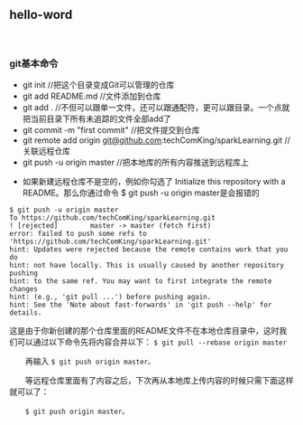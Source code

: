 ## hello-word
　　
 ### git基本命令 
 * git init //把这个目录变成Git可以管理的仓库
 * git add README.md //文件添加到仓库
 * git add . //不但可以跟单一文件，还可以跟通配符，更可以跟目录。一个点就把当前目录下所有未追踪的文件全部add了 
 * git commit -m "first commit" //把文件提交到仓库
 * git remote add origin git@github.com:techComKing/sparkLearning.git //关联远程仓库
 * git push -u origin master //把本地库的所有内容推送到远程库上
 
 
 
 - 如果新建远程仓库不是空的，例如你勾选了 Initialize this repository with a README。那么你通过命令 $ git push -u origin master是会报错的
 ```
 $ git push -u origin master
To https://github.com/techComKing/sparkLearning.git
 ! [rejected]        master -> master (fetch first)
error: failed to push some refs to 'https://github.com/techComKing/sparkLearning.git'
hint: Updates were rejected because the remote contains work that you do
hint: not have locally. This is usually caused by another repository pushing
hint: to the same ref. You may want to first integrate the remote changes
hint: (e.g., 'git pull ...') before pushing again.
hint: See the 'Note about fast-forwards' in 'git push --help' for details.
```
 这是由于你新创建的那个仓库里面的README文件不在本地仓库目录中，这时我们可以通过以下命令先将内容合并以下：
   ``` $ git pull --rebase origin master ```

　　再输入
   ``` $ git push origin master。 ```

　　等远程仓库里面有了内容之后，下次再从本地库上传内容的时候只需下面这样就可以了：

　　``` $ git push origin master。 ```

